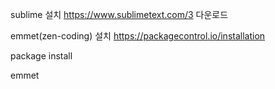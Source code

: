 sublime 설치
https://www.sublimetext.com/3 다운로드

emmet(zen-coding) 설치
https://packagecontrol.io/installation

package install

emmet

